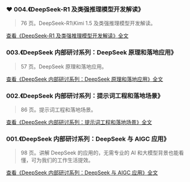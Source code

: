 ### ❤ 004.《DeepSeek-R1 及类强推理模型开发解读》

> 76 页。DeepSeek-R1\Kimi 1.5 及类强推理模型开发解读。

[查看《DeepSeek-R1 及类强推理模型开发解读》全文](//deepseek.ddup.in/docs/DeepSeek-R1及类强推理模型开发解读.pdf)

### 003.《DeepSeek 内部研讨系列：DeepSeek 原理和落地应用》

> 57 页。DeepSeek 原理和落地应用。

[查看《DeepSeek 内部研讨系列：DeepSeek 原理和落地应用》全文](//deepseek.ddup.in/docs/DeepSeek内部研讨系列：DeepSeek原理和落地应用.pdf)

### 002.《DeepSeek 内部研讨系列：提示词工程和落地场景》

> 86 页。提示词工程和落地场景。

[查看《DeepSeek 内部研讨系列：提示词工程和落地场景》全文](//deepseek.ddup.in/docs/DeepSeek内部研讨系列：提示词工程和落地场景.pdf)

### 001.《DeepSeek 内部研讨系列：DeepSeek 与 AIGC 应用》

> 98 页。讲解 DeepSeek 的应用的，无需专业的 AI 和大模型背景也能看懂，可为我们的工作生活提效。

[查看《DeepSeek 内部研讨系列：DeepSeek 与 AIGC 应用》全文](//deepseek.ddup.in/docs/DeepSeek内部研讨系列：DeepSeek与AIGC应用.pdf)
